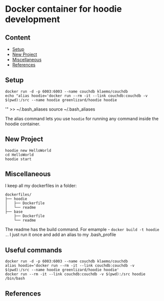 # Docker container for hoodie development


## Content

* [Setup](#setup)
* [New Project](#new-project)
* [Miscellaneous](#miscellaneous)
* [References](#references)


## Setup

    docker run -d -p 6003:6003 --name couchdb klaemo/couchdb
    echo "alias hoodie='docker run --rm -it --link couchdb:couchdb -v $(pwd):/src --name hoodie greenlizard/hoodie hoodie
'" >> ~/.bash_aliases
    source ~/.bash_aliases

The alias command lets you use `hoodie` for running any command inside the hoodie container.

## New Project

    hoodie new HelloWorld
    cd HelloWorld
    hoodie start
    
## Miscellaneous

I keep all my dockerfiles in a folder:

    dockerfiles/
    ├── hoodie
    │   ├── Dockerfile
    │   └── readme
    ├── base
        ├── Dockerfile
        └── readme
    

The readme has the build command. For emample - `docker build -t hoodie .`. I just run it once and add an alias to my .bash_profile

## Useful commands

    docker run -d -p 6003:6003 --name couchdb klaemo/couchdb
    alias hoodie='docker run --rm -it --link couchdb:couchdb -v $(pwd):/src --name hoodie greenlizard/hoodie hoodie'
    docker run --rm -it --link couchdb:couchdb -v $(pwd):/src hoodie /bin/bash

## References
